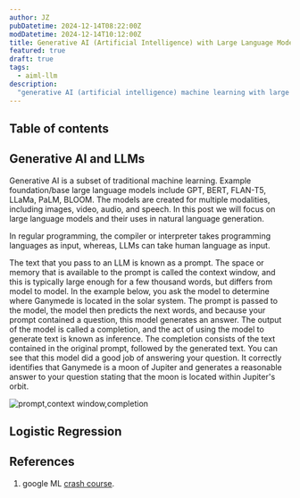 ```yaml
---
author: JZ
pubDatetime: 2024-12-14T08:22:00Z
modDatetime: 2024-12-14T10:12:00Z
title: Generative AI (Artificial Intelligence) with Large Language Models (LLM)
featured: true
draft: true
tags:
  - aiml-llm
description:
  "generative AI (artificial intelligence) machine learning with large language models"
---
```


## Table of contents

## Generative AI and LLMs

Generative AI is a subset of traditional machine learning. Example foundation/base large language models include GPT, BERT, FLAN-T5, LLaMa, PaLM, BLOOM. The models are created for multiple modalities, including images, video, audio, and speech. In this post we will focus on large language models and their uses in natural language generation.

In regular programming, the compiler or interpreter takes programming languages as input, whereas, LLMs can take human language as input.

The text that you pass to an LLM is known as a prompt. The space or memory that is available to the prompt is called the context window, and this is typically large enough for a few thousand words, but differs from model to model. In the example below, you ask the model to determine where Ganymede is located in the solar system. The prompt is passed to the model, the model then predicts the next words, and because your prompt contained a question, this model generates an answer. The output of the model is called a completion, and the act of using the model to generate text is known as inference. The completion consists of the text contained in the original prompt, followed by the generated text. You can see that this model did a good job of answering your question. It correctly identifies that Ganymede is a moon of Jupiter and generates a reasonable answer to your question stating that the moon is located within Jupiter's orbit.

![prompt,context window,completion](https://drive.google.com/thumbnail?id=1aVPFtIYaTT2bq7586ZNYslsJLzNKHN49&sz=w1000)

## Logistic Regression

## References

1. google ML [crash course](https://developers.google.com/machine-learning/crash-course).
